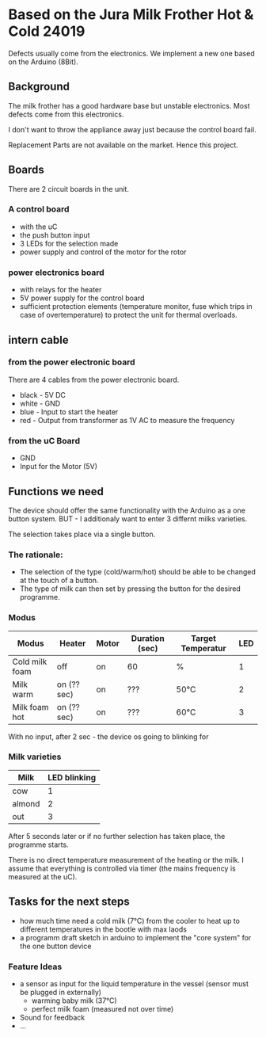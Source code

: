 # Based on the Jura Milk Frother Hot & Cold 24019
Defects usually come from the electronics. We implement a new one based on the Arduino (8Bit).

## Background
The milk frother has a good hardware base but unstable electronics. Most defects come from this electronics.

I don't want to throw the appliance away just because the control board fail. 

Replacement Parts are not available on the market. Hence this project.

## Boards
There are 2 circuit boards in the unit. 

### A control board 
- with the uC 
- the push button input 
- 3 LEDs for the selection made
- power supply and control of the motor for the rotor

### power electronics board
- with relays for the heater 
- 5V power supply for the control board
- sufficient protection elements (temperature monitor, fuse which trips in case of overtemperature) to protect the unit for thermal overloads.

## intern cable
### from the power electronic board 
There are 4 cables from the power electronic board.

- black - 5V DC
- white - GND
- blue - Input to start the heater
- red - Output from transformer as 1V AC to measure the frequency

### from the uC Board
- GND
- Input for the Motor (5V)

## Functions we need
The device should offer the same functionality with the Arduino as a one button system.  BUT - I additionaly want to enter 3 differnt milks varieties. 

The selection takes place via a single button.

### The rationale:
- The selection of the type (cold/warm/hot) should be able to be changed at the touch of a button. 
- The type of milk can then set by pressing the button for the desired programme. 


### Modus
| Modus  | Heater | Motor  | Duration (sec) | Target Temperatur | LED |
| ------------- | ------------- | ------------- | ------------- | ------------- | ------------- |
| Cold milk foam  | off  | on  | 60  | % | 1 |
| Milk warm  | on (?? sec)  | on  | ???  | 50°C | 2 |
| Milk foam hot  | on (?? sec)  | on  | ???  | 60°C | 3 |

With no input, after 2 sec - the device os going to blinking for 

### Milk varieties
| Milk  | LED blinking |
| ------------- | ------------- |
| cow | 1 | 
| almond | 2 |
| out | 3 |

After 5 seconds later or if no further selection has taken place, the programme starts.

There is no direct temperature measurement of the heating or the milk. 
I assume that everything is controlled via timer (the mains frequency is measured at the uC).

## Tasks for the next steps
- how much time need a cold milk (7°C) from the cooler to heat up to different temperatures in the bootle with max laods
- a programm draft sketch in arduino to implement the "core system" for the one button device


### Feature Ideas
- a sensor as input for the liquid temperature in the vessel (sensor must be plugged in externally)
  - warming baby milk (37°C)
  - perfect milk foam (measured not over time)
- Sound for feedback
- ...
